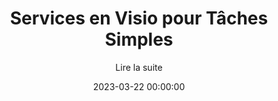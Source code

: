 ---
title: " Services en Visio pour Tâches Simples "
subtitle: 'Lire la suite'
date: 2023-03-22 00:00:00
description: "Ces tarifs et forfaits offrent une gamme d'options aux clients qui ont besoin de services en visio pour des tâches simples. Ils sont conçus pour être compétitifs tout en reflétant la valeur ajoutée que vous apportez avec votre expertise et votre disponibilité pour des réunions virtuelles. Bien sûr, ces prix peuvent être ajustés en fonction de votre marché cible, de votre expérience et de la demande locale."
featured_image: '/images/work-05-zoom.jpg'
---
